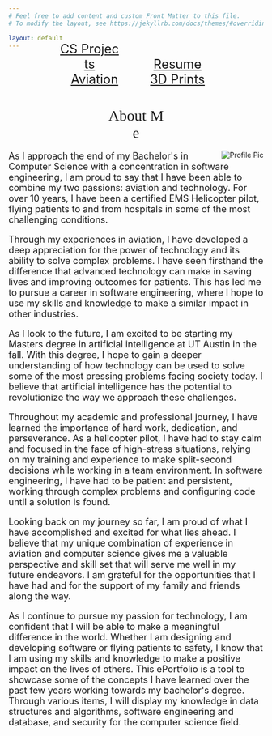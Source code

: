 ```yaml
---
# Feel free to add content and custom Front Matter to this file.
# To modify the layout, see https://jekyllrb.com/docs/themes/#overriding-theme-defaults

layout: default
---
```


<div style="text-align: center; margin-top: -30px;font-size: -10px;">
  <a href="/ePortfolioPardue/CSprojects/" style="display: inline-block; width: 120px; margin: 0 20px; font-size: 25px;">CS&nbsp;Projects</a>
  <a href="/ePortfolioPardue/resume/" style="display: inline-block; width: 120px; margin: 0 30px; font-size: 25px;">Resume</a>
  <a href="/ePortfolioPardue/aviation/" style="display: inline-block; width: 120px; margin: 0 20px; font-size: 25px;">Aviation</a>
  <a href="/ePortfolioPardue/3dprints/" style="display: inline-block; width: 120px; margin: 0 20px; font-size: 25px;">3D&nbsp;Prints</a>
</div>



<div style="text-align: center; margin-top: 40px;">
  <span style="display: inline-block; width: 120px; margin: 0 10px; font-size: 30px; font-family: Monaco, 'Bitstream Vera Sans Mono', 'Lucida Console', Terminal;">About&nbsp;Me</span>
</div>



<style>
  p {
    font-size: 18px;
  }
</style>
<div class="container">
  <img src="{{ site.baseurl }}/assets/newpic.jpg" alt="Profile Pic" style="float: right;">
  <p>As I approach the end of my Bachelor's in Computer Science with a concentration in software engineering, I am proud to say that I have been able to combine my two passions: aviation and technology. For over 10 years, I have been a certified EMS Helicopter pilot, flying patients to and from hospitals in some of the most challenging conditions.



Through my experiences in aviation, I have developed a deep appreciation for the power of technology and its ability to solve complex problems. I have seen firsthand the difference that advanced technology can make in saving lives and improving outcomes for patients. This has led me to pursue a career in software engineering, where I hope to use my skills and knowledge to make a similar impact in other industries.



As I look to the future, I am excited to be starting my Masters degree in artificial intelligence at UT Austin in the fall. With this degree, I hope to gain a deeper understanding of how technology can be used to solve some of the most pressing problems facing society today. I believe that artificial intelligence has the potential to revolutionize the way we approach these challenges.



Throughout my academic and professional journey, I have learned the importance of hard work, dedication, and perseverance. As a helicopter pilot, I have had to stay calm and focused in the face of high-stress situations, relying on my training and experience to make split-second decisions while working in a team environment. In software engineering, I have had to be patient and persistent, working through complex problems and configuring code until a solution is found.



Looking back on my journey so far, I am proud of what I have accomplished and excited for what lies ahead. I believe that my unique combination of experience in aviation and computer science gives me a valuable perspective and skill set that will serve me well in my future endeavors. I am grateful for the opportunities that I have had and for the support of my family and friends along the way.



As I continue to pursue my passion for technology, I am confident that I will be able to make a meaningful difference in the world. Whether I am designing and developing software or flying patients to safety, I know that I am using my skills and knowledge to make a positive impact on the lives of others. This ePortfolio is a tool to showcase some of the concepts I have learned over the past few years working towards my bachelor's degree. Through various items, I will display my knowledge in data structures and algorithms, software engineering and database, and security for the computer science field.

  </p>
</div>
